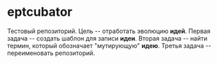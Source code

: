 # eptcubator
Тестовый репозиторий. Цель -- отработать эволюцию **идей**. Первая задача -- создать шаблон для записи **идеи**. Вторая задача -- найти термин, который обозначает "мутирующую" **идею**. Третья задача -- переименовать репозиторий.
